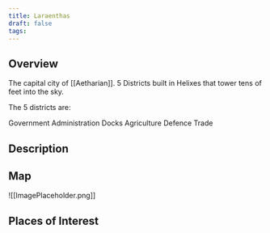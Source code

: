 ```yaml
---
title: Laraenthas
draft: false
tags:
---
```

## Overview
The capital city of [[Aetharian]]. 5 Districts built in Helixes that tower tens of feet into the sky. 

The 5 districts are:

Government Administration
Docks
Agriculture
Defence
Trade

## Description

## Map

![[ImagePlaceholder.png]]

## Places of Interest

